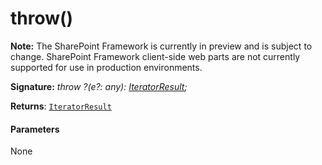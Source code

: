 # throw()
**Note:** The SharePoint Framework is currently in preview and is subject to change. SharePoint Framework client-side web parts are not currently supported for use in production environments.





**Signature:** _throw ?(e?: any): [IteratorResult](../../es6-collections/interface/iteratorresult.md)<T>;_

**Returns**: [`IteratorResult`](../../es6-collections/interface/iteratorresult.md)<T>





#### Parameters
None


